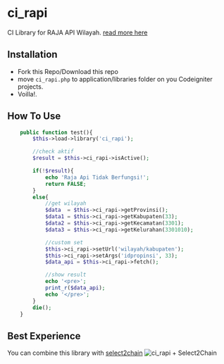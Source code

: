 # ci_rapi

CI Library for RAJA API Wilayah.
[read more here](https://docs.rajaapi.com/dokumentasi/wilayah)

## Installation

- Fork this Repo/Download this repo
- move `ci_rapi.php` to application/libraries folder on you Codeigniter projects.
- Voilla!.

## How To Use

```php
    public function test(){
        $this->load->library('ci_rapi');

        //check aktif
        $result = $this->ci_rapi->isActive();

        if(!$result){
            echo 'Raja Api Tidak Berfungsi!';
            return FALSE;
        }
        else{
            //get wilayah
            $data  = $this->ci_rapi->getProvinsi();
            $data1 = $this->ci_rapi->getKabupaten(33);
            $data2 = $this->ci_rapi->getKecamatan(3301);
            $data3 = $this->ci_rapi->getKelurahan(3301010);

            //custom set
            $this->ci_rapi->setUrl('wilayah/kabupaten');
            $this->ci_rapi->setArgs('idpropinsi', 33);
            $data_api = $this->ci_rapi->fetch();

            //show result
            echo '<pre>';
            print_r($data_api);
            echo '</pre>';
        }
        die();
    }
```

## Best Experience

You can combine this library with [select2chain](https://github.com/arhen/Select2Chain)
![ci_rapi + Select2Chain](https://s3.gifyu.com/images/ci_rapi2.gif)
